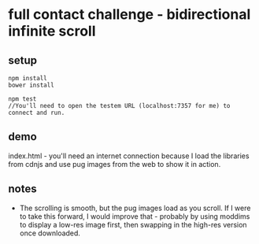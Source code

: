 # full contact challenge - bidirectional infinite scroll

## setup

```
npm install
bower install

npm test
//You'll need to open the testem URL (localhost:7357 for me) to connect and run.
```

## demo

index.html - you'll need an internet connection because I load the libraries from cdnjs and use pug images from the web to show it in action.

## notes

- The scrolling is smooth, but the pug images load as you scroll.  If I were to take this forward, I would improve that - probably by using moddims to display a low-res image first, then swapping in the high-res version once downloaded.
